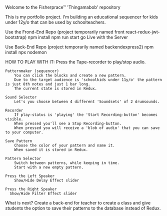 Welcome to the Fisherprace™ 'Thingamabob' repository

This is my portfolio project.
I'm building an educational sequencer for kids under 12y/o that can be used by schoolteachers.

Use the Frond-End Repo (project temporarily named front react-redux-jwt-bootstrap)
npm install
npm run start
go Live with the Server

Use Back-End Repo (project temporarily named backendexpress2)
npm install
npx nodemon

HOW TO PLAY WITH IT:
Press the Tape-recorder to play/stop audio.

    Patternmaker (sequencer)
        You can click the blocks and create a new pattern.
        Due to the target audience is 'schoolkids under 11y/o' the pattern is just 8th notes and just 1 bar long.
        The current state is stored in Redux.

    Sound Selector
        Let's you choose between 4 different 'Soundsets' of 2 drumsounds.

    Recorder
        If play-status is 'playing' the 'Start Recording-button' becomes visible.
        When pressed you'll see a Stop Recording-button.
        When pressed you will receive a 'blob of audio' that you can save to your computer.

    Save Pattern
        Choose the color of your pattern and name it.
        When saved it is stored in Redux.

    Pattern Selector
        Switch between patterns, while keeping in time.
        Start with a new empty pattern.

    Press the Left Speaker
        Show/Hide Delay Effect slider

    Press the Right Speaker
      Show/Hide Filter Effect slider

What is next?
Create a back-end for teacher to create a class and give students the option to save their patterns to the database instead of Redux.
